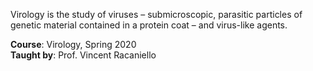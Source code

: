 Virology is the study of viruses – submicroscopic, parasitic particles of
genetic material contained in a protein coat – and virus-like agents.

**Course**: Virology, Spring 2020<br>
**Taught by**: Prof. Vincent Racaniello
